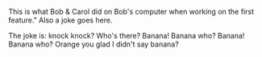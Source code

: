 This is what Bob & Carol did on Bob's computer when working on the first feature."
Also a joke goes here.

The joke is: knock knock?
Who's there?
Banana!
Banana who?
Banana!
Banana who?
Orange you glad I didn't say banana?

